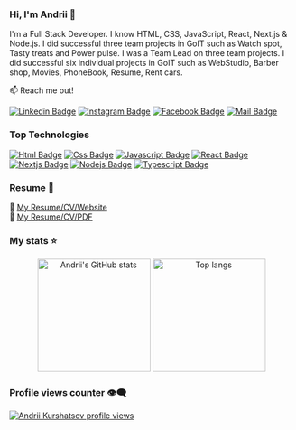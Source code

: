### Hi, I'm Andrii 👋

I'm a Full Stack Developer. I know HTML, CSS, JavaScript, React, Next.js & Node.js. I did successful three team projects in GoIT such as Watch spot, Tasty treats and Power pulse.
I was a Team Lead on three team projects. I did successful six individual projects in GoIT such as WebStudio, Barber shop, Movies, PhoneBook, Resume, Rent cars.

:mailbox: Reach me out!

[![Linkedin Badge](https://img.shields.io/badge/-Andrii_Kurshatsov-0e76a8?style=flat&labelColor=0e76a8&logo=linkedin&logoColor=white)](https://www.linkedin.com/in/seoinar/) 
[![Instagram Badge](https://img.shields.io/badge/-@Andrii_Kurshatsov-E4405F?style=flat&labelColor=E4405F&logo=instagram&logoColor=white)](https://www.instagram.com/andres_kurshatsov/)
[![Facebook Badge](https://img.shields.io/badge/-@Andrii_Kurshatsov-0866FF?style=flat&labelColor=0866FF&logo=facebook&logoColor=white)](https://www.facebook.com/andres.kurshatsov)
[![Mail Badge](https://img.shields.io/badge/-Andrii_Kurshatsov-c0392b?style=flat&labelColor=c0392b&logo=gmail&logoColor=white)](mailto:andreswebit@gmail.com)

### Top Technologies

[![Html Badge](https://img.shields.io/badge/-HTML-E34F26?style=for-the-badge&labelColor=black&logo=html5&logoColor=E34F26)](#) [![Css Badge](https://img.shields.io/badge/-CSS-1572B6?style=for-the-badge&labelColor=black&logo=css3&logoColor=1572B6)](#) [![Javascript Badge](https://img.shields.io/badge/-Javascript-F0DB4F?style=for-the-badge&labelColor=black&logo=javascript&logoColor=F0DB4F)](#) [![React Badge](https://img.shields.io/badge/-React-61DBFB?style=for-the-badge&labelColor=black&logo=react&logoColor=61DBFB)](#)  [![Nextjs Badge](https://img.shields.io/badge/-Next.js-000000?style=for-the-badge&labelColor=black&logo=next.js&logoColor=ffffff)](#) [![Nodejs Badge](https://img.shields.io/badge/-Node.js-3C873A?style=for-the-badge&labelColor=black&logo=node.js&logoColor=3C873A)](#) [![Typescript Badge](https://img.shields.io/badge/-Typescript-007acc?style=for-the-badge&labelColor=black&logo=typescript&logoColor=007acc)](#)

### Resume 📝

🔗 [My Resume/CV/Website](https://andres.kh.ua/)<br />
📃 [My Resume/CV/PDF](https://andres.kh.ua/pdf/kurshatsov-andrii-junior-fullstack-developer.pdf)

### My stats ⭐

<div align="center">
<img height="200px" alt="Andrii's GitHub stats" src="https://github-readme-stats.vercel.app/api?username=kurshatsov-andrii&show_icons=true&theme=transparent"/>
<img height="200px" alt="Top langs" src="https://github-readme-stats.vercel.app/api/top-langs/?username=kurshatsov-andrii&layout=compact&&langs_count=8"/>
</div>

### Profile views counter 👁️‍🗨️

[![Andrii Kurshatsov profile views](https://u8views.com/api/v1/github/profiles/7869344/views/day-week-month-total-count.svg)](https://u8views.com/github/kurshatsov-andrii)
